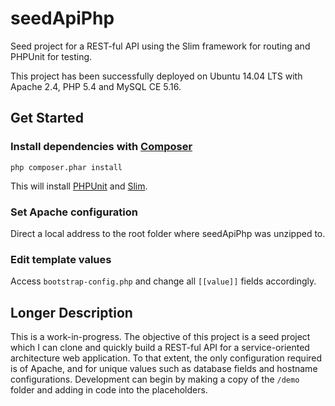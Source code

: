# seedApiPhp
Seed project for a REST-ful API using the Slim framework for routing and PHPUnit for testing. 

This project has been successfully deployed on Ubuntu 14.04 LTS with Apache 2.4, PHP 5.4 and MySQL CE 5.16.

## Get Started
### Install dependencies with <a href='https://getcomposer.org/'>Composer</a>
```
php composer.phar install
```
This will install <a href='https://phpunit.de/'>PHPUnit</a> and <a href='http://www.slimframework.com/'>Slim</a>.

### Set Apache configuration
Direct a local address to the root folder where seedApiPhp was unzipped to.

### Edit template values
Access `bootstrap-config.php` and change all `[[value]]` fields accordingly.

## Longer Description
This is a work-in-progress. The objective of this project is a seed project which I can clone and quickly build a REST-ful API for a service-oriented architecture web application. To that extent, the only configuration required is of Apache, and for unique values such as database fields and hostname configurations. Development can begin by making a copy of the `/demo` folder and adding in code into the placeholders.
